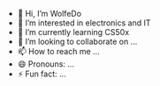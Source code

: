 - 👋 Hi, I’m WolfeDo
- 👀 I’m interested in electronics and IT
- 🌱 I’m currently learning CS50x
- 💞️ I’m looking to collaborate on ...
- 📫 How to reach me ...
- 😄 Pronouns: ...
- ⚡ Fun fact: ...

<!---
WolfeDo/WolfeDo is a ✨ special ✨ repository because its `README.md` (this file) appears on your GitHub profile.
You can click the Preview link to take a look at your changes.
--->
